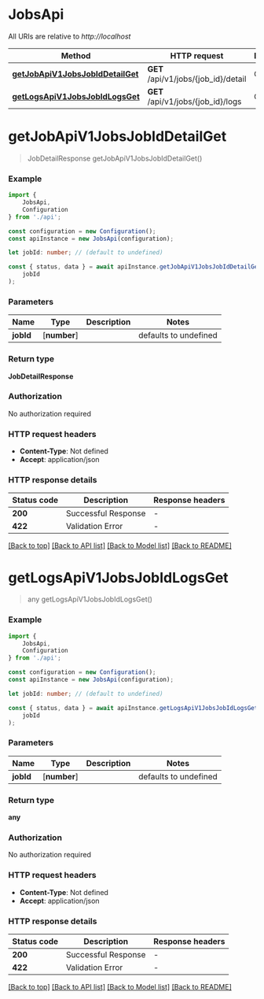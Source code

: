 # JobsApi

All URIs are relative to *http://localhost*

|Method | HTTP request | Description|
|------------- | ------------- | -------------|
|[**getJobApiV1JobsJobIdDetailGet**](#getjobapiv1jobsjobiddetailget) | **GET** /api/v1/jobs/{job_id}/detail | Get Job|
|[**getLogsApiV1JobsJobIdLogsGet**](#getlogsapiv1jobsjobidlogsget) | **GET** /api/v1/jobs/{job_id}/logs | Get Logs|

# **getJobApiV1JobsJobIdDetailGet**
> JobDetailResponse getJobApiV1JobsJobIdDetailGet()


### Example

```typescript
import {
    JobsApi,
    Configuration
} from './api';

const configuration = new Configuration();
const apiInstance = new JobsApi(configuration);

let jobId: number; // (default to undefined)

const { status, data } = await apiInstance.getJobApiV1JobsJobIdDetailGet(
    jobId
);
```

### Parameters

|Name | Type | Description  | Notes|
|------------- | ------------- | ------------- | -------------|
| **jobId** | [**number**] |  | defaults to undefined|


### Return type

**JobDetailResponse**

### Authorization

No authorization required

### HTTP request headers

 - **Content-Type**: Not defined
 - **Accept**: application/json


### HTTP response details
| Status code | Description | Response headers |
|-------------|-------------|------------------|
|**200** | Successful Response |  -  |
|**422** | Validation Error |  -  |

[[Back to top]](#) [[Back to API list]](../README.md#documentation-for-api-endpoints) [[Back to Model list]](../README.md#documentation-for-models) [[Back to README]](../README.md)

# **getLogsApiV1JobsJobIdLogsGet**
> any getLogsApiV1JobsJobIdLogsGet()


### Example

```typescript
import {
    JobsApi,
    Configuration
} from './api';

const configuration = new Configuration();
const apiInstance = new JobsApi(configuration);

let jobId: number; // (default to undefined)

const { status, data } = await apiInstance.getLogsApiV1JobsJobIdLogsGet(
    jobId
);
```

### Parameters

|Name | Type | Description  | Notes|
|------------- | ------------- | ------------- | -------------|
| **jobId** | [**number**] |  | defaults to undefined|


### Return type

**any**

### Authorization

No authorization required

### HTTP request headers

 - **Content-Type**: Not defined
 - **Accept**: application/json


### HTTP response details
| Status code | Description | Response headers |
|-------------|-------------|------------------|
|**200** | Successful Response |  -  |
|**422** | Validation Error |  -  |

[[Back to top]](#) [[Back to API list]](../README.md#documentation-for-api-endpoints) [[Back to Model list]](../README.md#documentation-for-models) [[Back to README]](../README.md)


